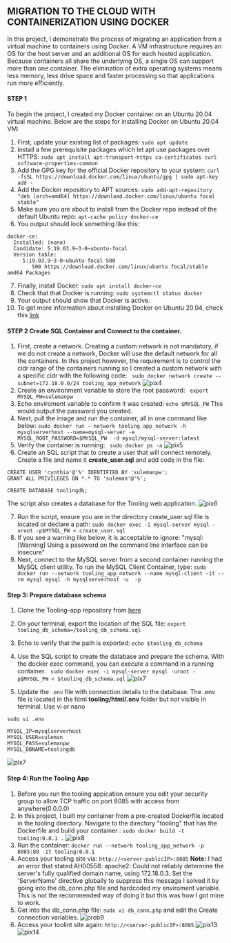 ## MIGRATION TO THE СLOUD WITH CONTAINERIZATION USING DOCKER

In this project, I demonstrate the process of migrating an application from a virtual machine to containers using Docker. A VM infrastructure requires an OS for
the host server and an additional OS for each hosted application. Because containers all share the underlying OS, a single OS can support more than one container. 
The elimination of extra operating systems means less memory, less drive space and faster processing so that applications run more efficiently.

#### STEP 1
To begin the project,  I created my Docker container on an Ubuntu 20.04 virtual machine. Below are the steps for installing Docker on Ubuntu 20.04 VM:
1. First, update your existing list of packages: `sudo apt update`
2. Install a few prerequisite packages which let apt use packages over HTTPS: `sudo apt install apt-transport-https ca-certificates curl software-properties-common`
3. Add the GPG key for the official Docker repository to your system: `curl -fsSL https://download.docker.com/linux/ubuntu/gpg | sudo apt-key add -`
4. Add the Docker repository to APT sources: `sudo add-apt-repository "deb [arch=amd64] https://download.docker.com/linux/ubuntu focal stable"`
5. Make sure you are about to install from the Docker repo instead of the default Ubuntu repo: `apt-cache policy docker-ce`
6. You output should look something like this:
```
docker-ce:
  Installed: (none)
  Candidate: 5:19.03.9~3-0~ubuntu-focal
  Version table:
     5:19.03.9~3-0~ubuntu-focal 500
        500 https://download.docker.com/linux/ubuntu focal/stable amd64 Packages
```
7. Finally, install Docker: `sudo apt install docker-ce`
8. Check that that Docker is running: `sudo systemctl status docker`
9. Your output should show that Docker is active.
10. To get more information about installing Docker on Ubuntu 20.04, check this [link](https://www.digitalocean.com/community/tutorials/how-to-install-and-use-docker-on-ubuntu-20-04)
#### STEP 2 Create SQL Container and Connect to the container.
1. First, create a network. Creating a custom network is not mandatory, if we do not create a network, Docker will use the default network for all the containers. In this project however, the requirement is to control the cidr range of the containers running so I created a custom network with a specific cidr with the following code: ` sudo docker network create --subnet=172.18.0.0/24 tooling_app_network`
![pix4](https://user-images.githubusercontent.com/74002629/208447461-7107f1b9-96eb-4ddb-974d-cf9a64459b22.PNG)
2. Create an environment variable to store the root password: ` export MYSQL_PW=sulemanpw`
3. Echo enviroment variable to confirm it was created: `echo $MYSQL_PW` This would output the password you created.
4. Next, pull the image and run the container, all in one command like below:
` sudo docker run --network tooling_app_network -h mysqlserverhost --name=mysql-server -e MYSQL_ROOT_PASSWORD=$MYSQL_PW  -d mysql/mysql-server:latest `
5. Verify the container is running: ` sudo docker ps -a`
![pix5](https://user-images.githubusercontent.com/74002629/208448222-d846880f-222c-4ee0-aa50-c44ed8f282f5.PNG)
6. Create an SQL script that to create a user that will connect remotely. Create a file and name it ****create_user.sql**** and add code in the file:
```
CREATE USER 'cynthia'@'%' IDENTIFIED BY 'sulemanpw';
GRANT ALL PRIVILEGES ON *.* TO 'suleman'@'%';

CREATE DATABASE toolingdb;
```
The script also creates a database for the Tooling web application.
![pix6](https://user-images.githubusercontent.com/74002629/208448548-843a4e08-f288-4db2-a77b-3c237e13e5a4.PNG)

7. Run the script, ensure you are in the directory create_user.sql file is located or declare a path:
 `sudo docker exec -i mysql-server mysql -uroot -p$MYSQL_PW < create_user.sql`
8. If you see a warning like below, it is acceptable to ignore: "mysql: [Warning] Using a password on the command line interface can be insecure"
9. Next, connect to the MySQL server from a second container running the MySQL client utility. To run the MySQL Client Container, type:
` sudo docker run --network tooling_app_network --name mysql-client -it --rm mysql mysql -h mysqlserverhost -u  -p `
#### Step 3: Prepare database schema
1. Clone the Tooling-app repository from [here](https://github.com/darey-devops/tooling)
2. On your terminal, export the location of the SQL file: `export tooling_db_schema=/tooling_db_schema.sql`
3. Echo to verify that the path is exported: `echo $tooling_db_schema`
4.  Use the SQL script to create the database and prepare the schema. With the docker exec command, you can execute a command in a running container.
` sudo docker exec -i mysql-server mysql -uroot -p$MYSQL_PW < $tooling_db_schema.sql`
![pix7](https://user-images.githubusercontent.com/74002629/208449253-8f74bc1a-ddbc-488d-beca-8d80cfa75d0f.PNG)

5. Update the `.env` file with connection details to the database. The .env file is located in the html **tooling/html/.env** folder but not visible in terminal. Use vi or nano
```
sudo vi .env

MYSQL_IP=mysqlserverhost
MYSQL_USER=suleman
MYSQL_PASS=sulemanpw
MYSQL_DBNAME=toolingdb
```
![pix7](https://user-images.githubusercontent.com/74002629/208449253-8f74bc1a-ddbc-488d-beca-8d80cfa75d0f.PNG)

#### Step 4: Run the Tooling App
1. Before you run the tooling appication ensure you edit your security group to allow TCP traffic on port 8085 with access from anywhere(0.0.0.0)
2. In this project, I built my container from a pre-created Dockerfile located in the tooling directory. Navigate to the directory "tooling" that has the Dockerfile and build your container : ` sudo docker build -t tooling:0.0.1 . `
![pix8](https://user-images.githubusercontent.com/74002629/208449729-39489043-231b-406c-a260-89d2cf49966e.PNG)
3. Run the container: `docker run --network tooling_app_network -p 8085:80 -it tooling:0.0.1` 
4. Access your tooling site via: `http://<server-publicIP>:8085`
**Note:** I had an error that stated:AH00558: apache2: Could not reliably determine the server's fully qualified domain name, using 172.18.0.3. Set the 'ServerName' directive globally to suppress this message
I solved it by going into the db_conn.php file and hardcoded my enviroment variable. This is not the recommended way of doing it but this was how I got mine to work.
5. Get into the db_conn.php file: `sudo vi db_conn.php` and edit the Create connection variables.
![prob9](https://user-images.githubusercontent.com/74002629/208464715-5c919bb7-115e-419a-9fee-247aca874cbd.PNG)
6. Access your toolint site again: `http://<server-publicIP>:8085`
![pix13](https://user-images.githubusercontent.com/74002629/208465141-bba73216-8ff3-434b-9727-799f32b6c0ab.PNG)
![pix14](https://user-images.githubusercontent.com/74002629/208465156-510390a6-d568-44cf-93e5-ca1215aa1887.PNG)
